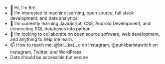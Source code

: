 - 👋 Hi, I’m Bri! 
- 👀 I’m interested in machine learning, open source, full stack development, and data analytics.
- 🌱 I’m currently learning JavaScript, CSS, Android Development, and connecting SQL databases into python. 
- 💞️ I’m looking to collaborate on open source software, web development, and anything to help me learn. 
- 📫 How to reach me: @bri__kat__c on Instagram, @punkbaristawitch on Instagram, Twitter, and WordPress. 
- Data should be accessible but secure

<!---
Brikatc/Brikatc is a ✨ special ✨ repository because its `README.md` (this file) appears on your GitHub profile.
You can click the Preview link to take a look at your changes.
--->
